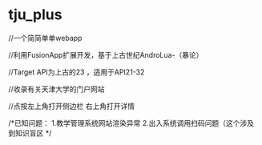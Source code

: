 # tju_plus
//一个简简单单webapp

//利用FusionApp扩展开发，基于上古世纪AndroLua-（暴论）

//Target API为上古的23 ，适用于API21-32

//收录有关天津大学的门户网站

//点按左上角打开侧边栏 右上角打开详情

/*已知问题：
1.教学管理系统网站渲染异常
2.出入系统调用扫码问题（这个涉及到知识盲区
*/
